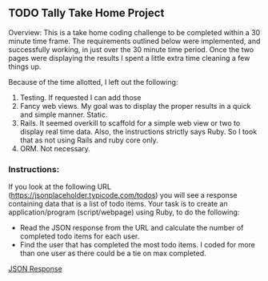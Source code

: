 ## TODO Tally Take Home Project

Overview: This is a take home coding challenge to be completed within a 30 minute time frame.
The requirements outlined below were implemented, and successfully working, in just over the 30 minute time period. 
Once the two pages were displaying the results I spent a little extra time cleaning a few things up.

Because of the time allotted, I left out the following:
1. Testing. If requested I can add those
2. Fancy web views. My goal was to display the proper results in a quick and simple manner. Static.
3. Rails. It seemed overkill to scaffold for a simple web view or two to display real time data.
Also, the instructions strictly says Ruby. So I took that as not using Rails and ruby core only.
4. ORM. Not necessary.

### Instructions:
If you look at the following URL (https://jsonplaceholder.typicode.com/todos) you will see a response containing data that is a list of todo items. Your task is to create an
 application/program (script/webpage) using Ruby, to do the following:
 
 - Read the JSON response from the URL and calculate the number of completed
 todo items for each user.
 - Find the user that has completed the most todo items. I coded for more than one user as there could be a tie on max completed.
 
[JSON Response](https://jsonplaceholder.typicode.com/todos)